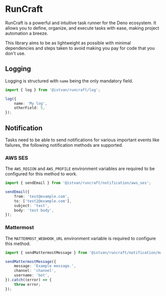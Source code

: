 # RunCraft

RunCraft is a powerful and intuitive task runner for the Deno ecosystem. It allows you to define, organize, and execute tasks with ease, making project automation a breeze.

This library aims to be as lightweight as possible with minimal dependencies and steps taken to avoid making you pay for code that you don't use.

## Logging

Logging is structured with `name` being the only mandatory field.

```ts
import { log } from '@istvan/runcraft/log';

log({
    name: 'My log',
    otherField: 5,
});
```

## Notification

Tasks need to be able to send notifications for various important events like failures, the following notification methods are supported.

### AWS SES

The `AWS_REGION` and `AWS_PROFILE` environment variables are required to be configured for this method to work.

```ts
import { sendEmail } from '@istvan/runcraft/notification/aws_ses';

sendEmail({
    from: 'test@example.com',
    to: ['test2@example.com'],
    subject: 'test',
    body: 'test body',
});
```

### Mattermost

The `MATTERMOST_WEBHOOK_URL` environment variable is required to configure this method.

```ts
import { sendMattermostMessage } from '@istvan/runcraft/notification/mattermost';

sendMattermostMessage({
    message: 'Example message.',
    channel: 'channel',
    username: 'bot',
}).catch((error) => {
    throw error;
});
```
